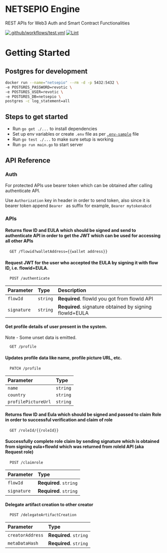 # NETSEPIO Engine
REST APIs for Web3 Auth and Smart Contract Functionalities

[![.github/workflows/test.yml](https://github.com/TheLazarusNetwork/netsepio-engine/actions/workflows/test.yml/badge.svg)](https://github.com/TheLazarusNetwork/netsepio-engine/actions/workflows/test.yml)
[![Lint](https://github.com/TheLazarusNetwork/netsepio-engine/actions/workflows/lint.yml/badge.svg)](https://github.com/TheLazarusNetwork/netsepio-engine/actions/workflows/lint.yml)

# Getting Started

## Postgres for development
```bash
docker run --name="netsepio" --rm -d -p 5432:5432 \
-e POSTGRES_PASSWORD=revotic \
-e POSTGRES_USER=revotic \
-e POSTGRES_DB=netsepio \
postgres -c log_statement=all
```

## Steps to get started
- Run `go get ./...` to install dependencies
- Set up env variables or create `.env` file as per [`.env-sample`](https://github.com/TheLazarusNetwork/netsepio-engine/blob/main/.env-sample) file
- Run `go test ./...` to make sure setup is working
- Run `go run main.go` to start server


## API Reference

### Auth

For protected APIs use bearer token which can be obtained after calling authenticate API.

Use `Authorization` key in header in order to send token,
also since it is bearer token append `Bearer ` as suffix
for example, `Bearer mytokenabcd`

### APIs

#### Returns flow ID and EULA which should be signed and send to authenticate API in order to get the JWT which can be used for accessing all other APIs
```
  GET /flowid?walletAddress={{wallet address}}
```

#### Request JWT for the user who accepted the EULA by signing it with flow ID, i.e. flowid+EULA.

```
  POST /authenticate
```

| Parameter | Type     | Description                       |
| :-------- | :------- | :-------------------------------- |
| `flowId`  | `string` | **Required**. flowId you got from flowId API |
| `signature`  | `string` | **Required**. signature obtained by signing flowId+EULA |


#### Get profile details of user present in the system.
Note - Some unset data is emitted.

```
  GET /profile
```

#### Updates profile data like name, profile picture URL, etc.

```
  PATCH /profile
```

| Parameter | Type     | 
| :-------- | :------- | 
| `name`  | `string` | 
| `country`  | `string` |
| `profilePictureUrl`  | `string` |

#### Returns flow ID and Eula which should be signed and passed to claim Role in order to successful verification and claim of role
```
  GET /roleId/{{roleId}}
```

#### Successfully complete role claim by sending signature which is obtained from signing eula+flowId which was returned from roleId API (aka Request role)
```
  POST /claimrole
```
| Parameter | Type     | 
| :-------- | :------- | 
| `flowId`  | **Required**. `string` | 
| `signature`  | **Required**. `string` |

#### Delegate artifact creation to other creator
```
  POST /delegateArtifactCreation
```
| Parameter | Type     | 
| :-------- | :------- | 
| `creatorAddress`  | **Required**. `string` | 
| `metaDataHash`  | **Required**. `string` |

